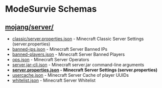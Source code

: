 # ModeSurvie Schemas

## [mojang/server/](./mojang/server/)

* [classic/server.properties.json](https://raw.githubusercontent.com/modesurvie/schemas/main/mojang/server/classic/server.properties.json) - Minecraft Classic Server Settings (server.properties)
* [banned-ips.json](https://raw.githubusercontent.com/modesurvie/schemas/main/mojang/server/banned-ips.json) - Minecraft Server Banned IPs
* [banned-players.json](https://raw.githubusercontent.com/modesurvie/schemas/main/mojang/server/banned-players.json) - Minecraft Server Banned Players
* [ops.json](https://raw.githubusercontent.com/modesurvie/schemas/main/mojang/server/ops.json) - Minecraft Server Operators
* [server.jar-cli.json](https://raw.githubusercontent.com/modesurvie/schemas/main/mojang/server/server.jar-cli.json) - Minecraft server.jar command-line arguments
* __[server.properties.json](https://raw.githubusercontent.com/modesurvie/schemas/main/mojang/server/server.properties.json) - Minecraft Server Settings (server.properties)__
* [usercache.json](https://raw.githubusercontent.com/modesurvie/schemas/main/mojang/server/usercache.json) - Minecraft Server Cache of player UUIDs
* [whitelist.json](https://raw.githubusercontent.com/modesurvie/schemas/main/mojang/server/whitelist.json) - Minecraft Server Whitelist
